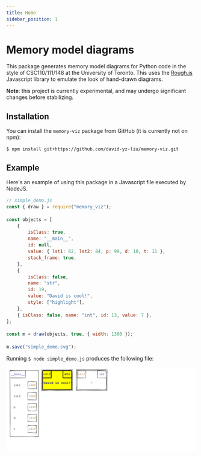 ```yaml
---
title: Home
sidebar_position: 1
---
```


# Memory model diagrams

This package generates memory model diagrams for Python code in the style of CSC110/111/148 at the University of Toronto.
This uses the [Rough.js](https://roughjs.com/) Javascript library to emulate the look of hand-drawn diagrams.

**Note**: this project is currently experimental, and may undergo significant changes before stabilizing.

## Installation

You can install the `memory-viz` package from GitHub (it is currently not on npm):

```console
$ npm install git+https://github.com/david-yz-liu/memory-viz.git
```

## Example

Here's an example of using this package in a Javascript file executed by NodeJS.

```javascript
// simple_demo.js
const { draw } = require("memory_viz");

const objects = [
    {
        isClass: true,
        name: "__main__",
        id: null,
        value: { lst1: 82, lst2: 84, p: 99, d: 10, t: 11 },
        stack_frame: true,
    },
    {
        isClass: false,
        name: "str",
        id: 19,
        value: "David is cool!",
        style: ["highlight"],
    },
    { isClass: false, name: "int", id: 13, value: 7 },
];

const m = draw(objects, true, { width: 1300 });

m.save("simple_demo.svg");
```

Running `$ node simple_demo.js` produces the following file:

![Diagram generated for simple_demo.js file.](images/simple_demo.svg)
